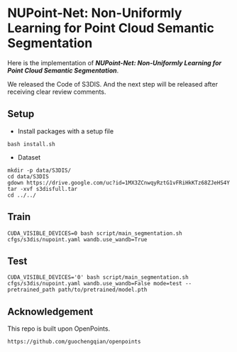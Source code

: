 # NUPoint-Net: Non-Uniformly Learning for Point Cloud Semantic Segmentation

Here is the implementation of **_NUPoint-Net: Non-Uniformly Learning for Point Cloud Semantic Segmentation_**.

We released the Code of S3DIS. And the next step will be released after receiving clear review comments.

## Setup
- Install packages with a setup file
```
bash install.sh
```
- Dataset
```
mkdir -p data/S3DIS/
cd data/S3DIS
gdown https://drive.google.com/uc?id=1MX3ZCnwqyRztG1vFRiHkKTz68ZJeHS4Y
tar -xvf s3disfull.tar
cd ../../
```

## Train
```
CUDA_VISIBLE_DEVICES=0 bash script/main_segmentation.sh cfgs/s3dis/nupoint.yaml wandb.use_wandb=True
```
## Test
```
CUDA_VISIBLE_DEVICES='0' bash script/main_segmentation.sh cfgs/s3dis/nupoint.yaml wandb.use_wandb=False mode=test --pretrained_path path/to/pretrained/model.pth
```


## Acknowledgement
This repo is built upon OpenPoints.
```
https://github.com/guochengqian/openpoints
```
